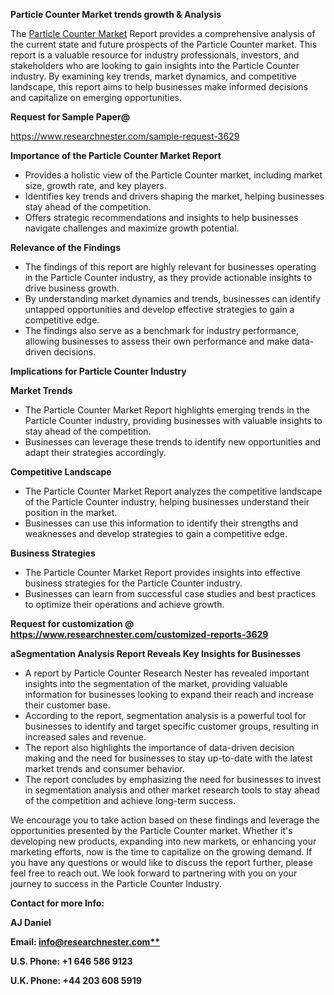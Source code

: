 ﻿<a name="_hlk168649135"></a><a name="_hlk167721000"></a><a name="_hlk169704084"></a>**Particle Counter Market trends growth & Analysis**

The [Particle Counter Market](https://www.researchnester.com/reports/particle-counter-market/3629) Report provides a comprehensive analysis of the current state and future prospects of the Particle Counter market. This report is a valuable resource for industry professionals, investors, and stakeholders who are looking to gain insights into the Particle Counter industry. By examining key trends, market dynamics, and competitive landscape, this report aims to help businesses make informed decisions and capitalize on emerging opportunities.

**Request for Sample Paper@**

<https://www.researchnester.com/sample-request-3629>

**Importance of the Particle Counter Market Report**

- Provides a holistic view of the Particle Counter market, including market size, growth rate, and key players.
- Identifies key trends and drivers shaping the market, helping businesses stay ahead of the competition.
- Offers strategic recommendations and insights to help businesses navigate challenges and maximize growth potential.

**Relevance of the Findings**	

- The findings of this report are highly relevant for businesses operating in the Particle Counter industry, as they provide actionable insights to drive business growth.
- By understanding market dynamics and trends, businesses can identify untapped opportunities and develop effective strategies to gain a competitive edge.
- The findings also serve as a benchmark for industry performance, allowing businesses to assess their own performance and make data-driven decisions.

**Implications for Particle Counter  Industry**

**Market Trends**

- The Particle Counter Market Report highlights emerging trends in the Particle Counter industry, providing businesses with valuable insights to stay ahead of the competition.
- Businesses can leverage these trends to identify new opportunities and adapt their strategies accordingly.

**Competitive Landscape**

- The Particle Counter Market Report analyzes the competitive landscape of the Particle Counter industry, helping businesses understand their position in the market.
- Businesses can use this information to identify their strengths and weaknesses and develop strategies to gain a competitive edge.

**Business Strategies**

- The Particle Counter Market Report provides insights into effective business strategies for the Particle Counter industry.
- Businesses can learn from successful case studies and best practices to optimize their operations and achieve growth.

**Request for customization @ <https://www.researchnester.com/customized-reports-3629>**

**aSegmentation Analysis Report Reveals Key Insights for Businesses**

- A report by Particle Counter Research Nester has revealed important insights into the segmentation of the market, providing valuable information for businesses looking to expand their reach and increase their customer base.
- According to the report, segmentation analysis is a powerful tool for businesses to identify and target specific customer groups, resulting in increased sales and revenue.
- The report also highlights the importance of data-driven decision making and the need for businesses to stay up-to-date with the latest market trends and consumer behavior.
- The report concludes by emphasizing the need for businesses to invest in segmentation analysis and other market research tools to stay ahead of the competition and achieve long-term success.

We encourage you to take action based on these findings and leverage the opportunities presented by the Particle Counter market. Whether it's developing new products, expanding into new markets, or enhancing your marketing efforts, now is the time to capitalize on the growing demand. If you have any questions or would like to discuss the report further, please feel free to reach out. We look forward to partnering with you on your journey to success in the Particle Counter Industry.

**Contact for more Info:**

**AJ Daniel**

**Email: [info@researchnester.com**](mailto:info@researchnester.com "mailto:info@researchnester.com")**

**U.S. Phone: +1 646 586 9123**

**U.K. Phone: +44 203 608 5919**



